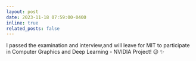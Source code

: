 ```yaml
---
layout: post
date: 2023-11-18 07:59:00-0400
inline: true
related_posts: false
---
```


I passed the examination and interview,and will leave for MIT to participate in Computer Graphics and Deep Learning - NVIDIA
Project!  :wink: :sparkles:
